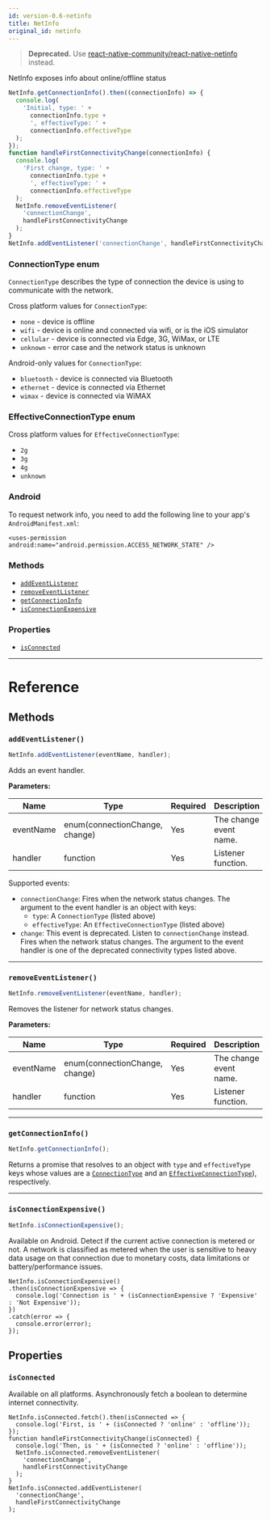 ```yaml
---
id: version-0.6-netinfo
title: NetInfo
original_id: netinfo
---
```


> **Deprecated.** Use [react-native-community/react-native-netinfo](https://github.com/react-native-community/react-native-netinfo) instead.

NetInfo exposes info about online/offline status

```jsx
NetInfo.getConnectionInfo().then((connectionInfo) => {
  console.log(
    'Initial, type: ' +
      connectionInfo.type +
      ', effectiveType: ' +
      connectionInfo.effectiveType
  );
});
function handleFirstConnectivityChange(connectionInfo) {
  console.log(
    'First change, type: ' +
      connectionInfo.type +
      ', effectiveType: ' +
      connectionInfo.effectiveType
  );
  NetInfo.removeEventListener(
    'connectionChange',
    handleFirstConnectivityChange
  );
}
NetInfo.addEventListener('connectionChange', handleFirstConnectivityChange);
```

### ConnectionType enum

`ConnectionType` describes the type of connection the device is using to communicate with the network.

Cross platform values for `ConnectionType`:

- `none` - device is offline
- `wifi` - device is online and connected via wifi, or is the iOS simulator
- `cellular` - device is connected via Edge, 3G, WiMax, or LTE
- `unknown` - error case and the network status is unknown

Android-only values for `ConnectionType`:

- `bluetooth` - device is connected via Bluetooth
- `ethernet` - device is connected via Ethernet
- `wimax` - device is connected via WiMAX

### EffectiveConnectionType enum

Cross platform values for `EffectiveConnectionType`:

- `2g`
- `3g`
- `4g`
- `unknown`

### Android

To request network info, you need to add the following line to your app's `AndroidManifest.xml`:

`<uses-permission android:name="android.permission.ACCESS_NETWORK_STATE" />`

### Methods

- [`addEventListener`](netinfo.md#addeventlistener)
- [`removeEventListener`](netinfo.md#removeeventlistener)
- [`getConnectionInfo`](netinfo.md#getconnectioninfo)
- [`isConnectionExpensive`](netinfo.md#isconnectionexpensive)

### Properties

- [`isConnected`](netinfo.md#isconnected)

---

# Reference

## Methods

### `addEventListener()`

```jsx
NetInfo.addEventListener(eventName, handler);
```

Adds an event handler.

**Parameters:**

| Name      | Type                           | Required | Description            |
| --------- | ------------------------------ | -------- | ---------------------- |
| eventName | enum(connectionChange, change) | Yes      | The change event name. |
| handler   | function                       | Yes      | Listener function.     |

Supported events:

- `connectionChange`: Fires when the network status changes. The argument to the event handler is an object with keys:
  - `type`: A `ConnectionType` (listed above)
  - `effectiveType`: An `EffectiveConnectionType` (listed above)
- `change`: This event is deprecated. Listen to `connectionChange` instead. Fires when the network status changes. The argument to the event handler is one of the deprecated connectivity types listed above.

---

### `removeEventListener()`

```jsx
NetInfo.removeEventListener(eventName, handler);
```

Removes the listener for network status changes.

**Parameters:**

| Name      | Type                           | Required | Description            |
| --------- | ------------------------------ | -------- | ---------------------- |
| eventName | enum(connectionChange, change) | Yes      | The change event name. |
| handler   | function                       | Yes      | Listener function.     |

---

### `getConnectionInfo()`

```jsx
NetInfo.getConnectionInfo();
```

Returns a promise that resolves to an object with `type` and `effectiveType` keys whose values are a [`ConnectionType`](netinfo.md#connectiontype-enum) and an [`EffectiveConnectionType`](netinfo.md#effectiveconnectiontype-enum)), respectively.

---

### `isConnectionExpensive()`

```jsx
NetInfo.isConnectionExpensive();
```

Available on Android. Detect if the current active connection is metered or not. A network is classified as metered when the user is sensitive to heavy data usage on that connection due to monetary costs, data limitations or battery/performance issues.

```
NetInfo.isConnectionExpensive()
.then(isConnectionExpensive => {
  console.log('Connection is ' + (isConnectionExpensive ? 'Expensive' : 'Not Expensive'));
})
.catch(error => {
  console.error(error);
});
```

## Properties

### `isConnected`

Available on all platforms. Asynchronously fetch a boolean to determine internet connectivity.

```
NetInfo.isConnected.fetch().then(isConnected => {
  console.log('First, is ' + (isConnected ? 'online' : 'offline'));
});
function handleFirstConnectivityChange(isConnected) {
  console.log('Then, is ' + (isConnected ? 'online' : 'offline'));
  NetInfo.isConnected.removeEventListener(
    'connectionChange',
    handleFirstConnectivityChange
  );
}
NetInfo.isConnected.addEventListener(
  'connectionChange',
  handleFirstConnectivityChange
);
```
